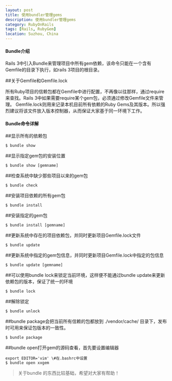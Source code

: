 ```yaml
---
layout: post
title: 使用bundler管理gems
description: 使用bundler管理gems
category: RubyOnRails
tags: [Rails, RubyGem]
location: Suzhou, China
---
```

#### Bundle介绍 ##

Rails 3中引入Bundle来管理项目中所有gem依赖，该命令只能在一个含有Gemfile的目录下执行，如rails 3项目的根目录。

##关于Gemfile和Gemfile.lock

所有Ruby项目的信赖包都在Gemfile中进行配置，不再像以往那样，通过require来查找。Rails 3中如果需要require某个gem包，必须通过修改Gemfile文件来管理。
Gemfile.lock则用来记录本机目前所有依赖的Ruby Gems及其版本。所以强烈建议将该文件放入版本控制器，从而保证大家基于同一环境下工作。

#### Bundle命令详解 ##

##显示所有的依赖包

	$ bundle show

##显示指定gem包的安装位置

	$ bundle show [gemname]

##检查系统中缺少那些项目以来的gem包

	$ bundle check

##安装项目依赖的所有gem包

	$ bundle install

##安装指定的gem包

	$ bundle install [gemname]

##更新系统中存在的项目依赖包，并同时更新项目Gemfile.lock文件

	$ bundle update

##更新系统中指定的gem包信息，并同时更新项目Gemfile.lock中指定的包信息

	$ bundle update [gemname]

##可以使用bundle lock来锁定当前环境，这样便不能通过bundle update来更新依赖包的版本，保证了统一的环境

	$ bundle lock
##解除锁定

	$ bundle unlock
##bundle package会把当前所有信赖的包都放到 ./vendor/cache/ 目录下，发布时可用来保证包版本的一致性。

	$ bundle package
##bundle open打开gem的源码查看，首先要设置编辑器

	export EDITOR='vim' \#在.bashrc中设置
	$ bundle open xxgem

> 关于bundle 的东西比较基础，希望对大家有帮助！
